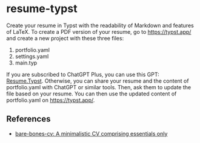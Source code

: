 # resume-typst
Create your resume in Typst with the readability of Markdown and features of LaTeX. To create a PDF version of your resume, go to https://typst.app/ and create a new project with these three files: 

1. portfolio.yaml
2. settings.yaml 
3. main.typ 

If you are subscribed to ChatGPT Plus, you can use this GPT: [Resume.Typst](https://chat.openai.com/g/g-DV5uM4nFv-resume-typst). Otherwise, you can share your resume and the content of portfolio.yaml with ChatGPT or similar tools. Then, ask them to update the file based on your resume. You can then use the updated content of portfolio.yaml on https://typst.app/.

## References

- [bare-bones-cv: A minimalistic CV comprising essentials only](https://github.com/caffeinatedgaze/bare-bones-cv)
